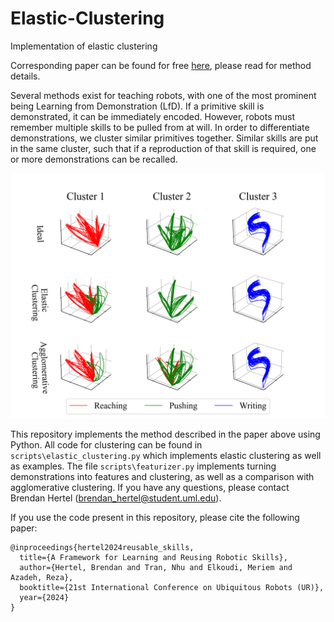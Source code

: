 # Elastic-Clustering
 Implementation of elastic clustering 

Corresponding paper can be found for free [here](https://arxiv.org/abs/2404.18383), please read for method details.

Several methods exist for teaching robots, with one of the most prominent being Learning from Demonstration (LfD). If a primitive skill is demonstrated, it can be immediately encoded. However, robots must remember multiple skills to be pulled from at will. In order to differentiate demonstrations, we cluster similar primitives together. Similar skills are put in the same cluster, such that if a reproduction of that skill is required, one or more demonstrations can be recalled.

<img src="https://github.com/brenhertel/Elastic-Clustering/blob/main/pictures/RAIL/RAIL_cluster_comparison.png" alt="" width="800"/>

This repository implements the method described in the paper above using Python. All code for clustering can be found in `scripts\elastic_clustering.py` which implements elastic clustering as well as examples. The file `scripts\featurizer.py` implements turning demonstrations into features and clustering, as well as a comparison with agglomerative clustering. If you have any questions, please contact Brendan Hertel (brendan_hertel@student.uml.edu).

If you use the code present in this repository, please cite the following paper:
```
@inproceedings{hertel2024reusable_skills,
  title={A Framework for Learning and Reusing Robotic Skills},
  author={Hertel, Brendan and Tran, Nhu and Elkoudi, Meriem and Azadeh, Reza},
  booktitle={21st International Conference on Ubiquitous Robots (UR)},
  year={2024}
}
```
